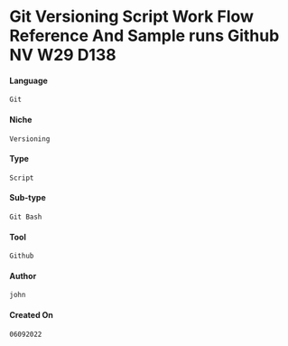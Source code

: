# Git Versioning Script Work Flow Reference And Sample runs Github NV W29 D138

#### Language

```
Git
```
  
#### Niche

```
Versioning
```
  
#### Type

```
Script
```
  
#### Sub-type

```
Git Bash
```

#### Tool 

```
Github
```
  
#### Author

```
john
```

#### Created On

```
06092022
```